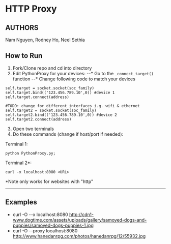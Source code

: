 # HTTP Proxy

## AUTHORS
Nam Nguyen, Rodney Ho, Neel Sethia

## How to Run
1. Fork/Clone repo and cd into directory
2. Edit PythonProxy for your devices:
  --* Go to the ```_connect_target()``` function
  --* Change following code to match your devices
  ```
  self.target = socket.socket(soc_family)
  self.target.bind(('123.456.789.10',0)) #device 1
  self.target.connect(address)

  #TODO: change for different interfaces i.g. wifi & ethernet
  self.target2 = socket.socket(soc_family)
  self.target2.bind(('123.456.789.10',0)) #device 2
  self.target2.connect(address)
  ```
3. Open two terminals
4. Do these commands (change if host/port if needed):

Terminal 1:
```
python PythonProxy.py;
```

Terminal 2*:
```
curl -x localhost:8080 <URL>
```
*Note only works for websites with "http"


----
## Examples
* curl -O --x localhost:8080 http://cdn1-www.dogtime.com/assets/uploads/gallery/samoyed-dogs-and-puppies/samoyed-dogs-puppies-1.jpg
* curl -O --proxy localhost:8080 http://www.hanedanrpg.com/photos/hanedanrpg/12/55932.jpg